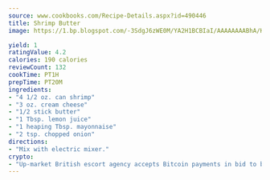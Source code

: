 ```yaml
---
source: www.cookbooks.com/Recipe-Details.aspx?id=490446
title: Shrimp Butter
image: https://1.bp.blogspot.com/-3SdgJ6zWE0M/YA2H1BCBIaI/AAAAAAAABhA/KLu9yTsYBMkJQudB_uFGwTypBtmTiBfZgCLcBGAsYHQ/s320/4.png

yield: 1
ratingValue: 4.2
calories: 190 calories
reviewCount: 132
cookTime: PT1H
prepTime: PT20M
ingredients:
- "4 1/2 oz. can shrimp"
- "3 oz. cream cheese"
- "1/2 stick butter"
- "1 Tbsp. lemon juice"
- "1 heaping Tbsp. mayonnaise"
- "2 tsp. chopped onion"
directions:
- "Mix with electric mixer."
crypto:
- "Up-market British escort agency accepts Bitcoin payments in bid to boost worker safety and client anonymity."
---
```

